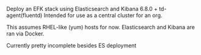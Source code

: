 Deploy an EFK stack using Elasticsearch and Kibana 6.8.0 + td-agent(fluentd) Intended for use as a central cluster for an org.

This assumes RHEL-like (yum) hosts for now. Elasticsearch and Kibana are ran via Docker.

Currently pretty incomplete besides ES deployment

